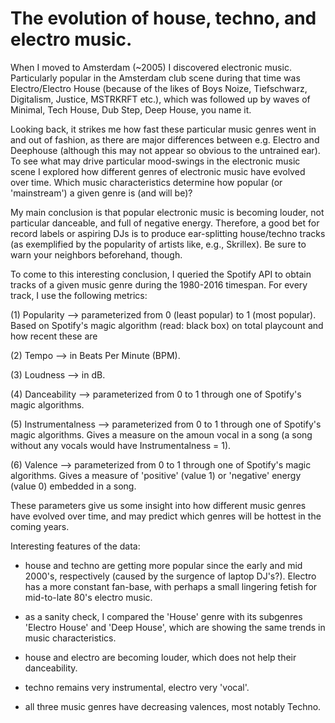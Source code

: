 # The evolution of house, techno, and electro music.

When I moved to Amsterdam (~2005) I discovered electronic music. Particularly popular in the Amsterdam club scene during that time was Electro/Electro House (because of the likes of Boys Noize, Tiefschwarz, Digitalism, Justice, MSTRKRFT etc.), which was followed up by waves of Minimal, Tech House, Dub Step, Deep House, you name it. 

Looking back, it strikes me how fast these particular music genres went in and out of fashion, as there are major differences between e.g. Electro and Deephouse (although this may not appear so obvious to the untrained ear). To see what may drive particular mood-swings in the electronic music scene I explored how different genres of electronic music have evolved over time. Which music characteristics determine how popular (or 'mainstream') a given genre is (and will be)? 

My main conclusion is that popular electronic music is becoming louder, not particular danceable, and full of negative energy. Therefore, a good bet for record labels or aspiring DJs is to produce ear-splitting house/techno tracks (as exemplified by the popularity of artists like, e.g., Skrillex). Be sure to warn your neighbors beforehand, though. 

To come to this interesting conclusion, I queried the Spotify API to obtain tracks of a given music genre during the 1980-2016 timespan. For every track, I use the following metrics:

(1) Popularity --> parameterized from 0 (least popular) to 1 (most popular). Based on Spotify's magic algorithm (read: black box) on total playcount and how recent these are 

(2) Tempo --> in Beats Per Minute (BPM).

(3) Loudness --> in dB.

(4) Danceability --> parameterized from 0 to 1 through one of Spotify's magic algorithms.

(5) Instrumentalness --> parameterized from 0 to 1 through one of Spotify's magic algorithms. Gives a measure on the amoun vocal in a song (a song without any vocals would have Instrumentalness = 1).

(6) Valence --> parameterized from 0 to 1 through one of Spotify's magic algorithms. Gives a measure of 'positive' (value 1) or 'negative' energy (value 0) embedded in a song.

These parameters give us some insight into how different music genres have evolved over time, and may predict which genres will be hottest in the coming years.

Interesting features of the data:
- house and techno are getting more popular since the early and mid 2000's, respectively (caused by the surgence of laptop DJ's?). Electro has a more constant fan-base, with perhaps a small lingering fetish for mid-to-late 80's electro music.

- as a sanity check, I compared the 'House' genre with its subgenres 'Electro House' and 'Deep House', which are showing the same trends in music characteristics.

- house and electro are becoming louder, which does not help their danceability.

- techno remains very instrumental, electro very 'vocal'.

- all three music genres have decreasing valences, most notably Techno.
